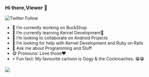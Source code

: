 ### Hi there,Viewer 👋
![Twitter Follow](https://img.shields.io/twitter/follow/banerjees12?style=social)

- 🔭 I’m currently working on BuckShop
- 🌱 I’m currently learning Kernel Development🤔
- 👯 I’m looking to collaborate on Android Projects
- 🤔 I’m looking for help with Kernel Development and Ruby on Rails
- 💬 Ask me about Programming and Stuff
- 😄 Pronouns: Love those❤
- ⚡ Fun fact: My favourite cartoon is Oogy & the Cockroaches. 😁😁

<img src = "https://github-readme-stats.vercel.app/api?username=mr-shrayan&&show_icons=true&title_color=ffffff&icon_color=bb2acf&text_color=daf7dc&bg_color=151515">
